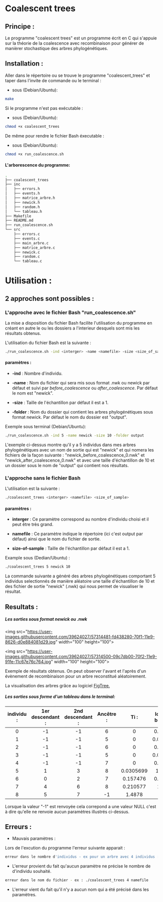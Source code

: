 # Coalescent trees

## Principe :

Le programme "coalescent trees" est un programme écrit en C qui s'appuie sur la théorie de la coalescence avec recombinaison pour générer de manièrer stochastique des arbres phylogénétiques.

## Installation :

Aller dans le répertoire ou se trouve le programme "coalescent_trees" et taper dans l'invite de commande ou le terminal :

* sous (Debian/Ubuntu):
```bash 
make
```

Si le programme n'est pas exécutable :
* sous (Debian/Ubuntu):
```bash
chmod +x coalescent_trees
```

De même pour rendre le fichier Bash éxecutable :
* sous (Debian/Ubuntu):
```bash
chmod +x run_coalescence.sh
```

#### L'arborescence du programme:

```bash 
.
├── coalescent_trees
├── inc
│   ├── errors.h
│   ├── events.h
│   ├── matrice_arbre.h
│   ├── newick.h
│   ├── random.h
│   └── tableau.h
├── Makefile
├── README.md
├── run_coalescence.sh
└── src
    ├── errors.c
    ├── events.c
    ├── main_arbre.c
    ├── matrice_arbre.c
    ├── newick.c
    ├── random.c
    └── tableau.c
```

# Utilisation :
## 2 approches sont possibles :
### L'approche avec le fichier Bash "run_coalescence.sh"
La mise a disposition du fichier Bash facilite l'utilisation du programme en créant en autre le ou les dossiers a l'interieur desquels sont mis les résultats obtenus.

L'utilisation du fichier Bash est la suivante :
```sh
./run_coalescence.sh -ind <interger> -name <namefile> -size <size_of_sample> -folder <name_of_folder>
```
#### paramètres :

* __-ind__ :
Nombre d'individu.
* __-name__ :
Nom du fichier qui sera mis sous format .nwk ou newick par défaut et suivi par _before_coalescence_ ou _after_coalescence_. Par défaut le nom est "newick".

* __-size__ :
Taille de l'échantillon par défaut il est a 1.

* __-folder__ :
Nom du dossier qui contient les arbres phylogénétiques sous format newick. Par défaut le nom du dossier est "output".

Exemple sous terminal (Debian/Ubuntu):
```sh
./run_coalescence.sh -ind 5 -name newick -size 10 -folder output
```
L'exemple ci-dessus montre qu'il y a 5 individus dans mes arbres phylogénétiques avec un nom de sortie qui est "newick" et qui nomera les fichiers de la façon suivante : "newick_before_coalescence_0.nwk" et "newick_after_coalescence_0.nwk" et avec une taille d'échantillon de 10 et un dossier sous le nom de "output" qui contient nos résultats.

### L'approche sans le fichier Bash 

L'utilisation est la suivante :

```sh
./coalescent_trees <interger> <namefile> <size_of_sample>
```

#### paramètres :

* __interger__ :
Ce paramètre correspond au nombre d'individu choisi et il peut être très grand.

* __namefile__ : Ce paramètre indique le répertoire (ici c'est output par défaut) ainsi que le nom du fichier de sortie.

* __size-of-sample__ :
Taille de l'échantillon par défaut il est a 1. 

Example sous (Dedian/Ubuntu) :

```sh
./coalescent_trees 5 newick 10
```
La commande suivante a généré des arbres phylogénétiques comportant 5 individus selectionnés de manière aléatoire une taille d'échantillon de 10 et des fichier de sortie "newick" (.nwk) qui nous permet de visualiser le résultat.

## Resultats :

##### Les sorties sous format newick ou .nwk

<img src="https://user-images.githubusercontent.com/39624027/57314481-fd438280-70f1-11e9-8626-d0e884081d29.jpg"  width="100" height="100"\>

<img src="https://user-images.githubusercontent.com/39624027/57314500-09c7db00-70f2-11e9-91fe-11c67e76c764.jpg"  width="100" height="100"\>

Exemple de résultats obtenus. On peut observer l'avant et l'après d'un évènement de recombinaison pour un arbre reconstitué aléatoirement.

La visualisation des arbres grâce au logiciel [FigTree.](http://tree.bio.ed.ac.uk/software/figtree/)


##### Les sorties sous forme d'un tableau dans le terminal:


|individu : | 1er descendant : | 2nd descendant : | Ancêtre : | Ti :     | longueur branche   : | Temps    :|
|:---------:|:----------------:|:----------------:|:---------:|:--------:|:--------------------:|:---------:|
|0          |-1                |-1                | 6         |0         | 0.188046             |0          |
|1          |-1                |-1                | 5         |0         | 0.0305699            |0          |
|2          |-1                |-1                | 6         |0         | 0.188046             |0          |
|3          |-1                |-1                | 5         |0         | 0.0305699            |0          |
|4          |-1                |-1                | 7         |0         | 0.398623             |0          |
|5          | 1                | 3                | 8         |0.0305699 | 1.85586              |0.0305699  |
|6          | 0                | 2                | 7         |0.157476  | 0.210577             |0.188046   |
|7          | 4                | 6                | 8         |0.210577  | 1.4878               |0.398623   |
|8          | 5                | 7                |-1         |1.4878    | 0.0                  |1.88643    |


Lorsque la valeur "-1" est renvoyée cela correpond a une valeur NULL c'est à dire qu'elle ne renvoie aucun paramètres illustrés ci-dessus.

## Erreurs :

* Mauvais paramètres :

Lors de l'excution du programme l'erreur suivante apparait :

```sh
erreur dans le nombre d'individus - ex pour un arbre avec 4 individus : ./coalescent_trees 4 namefile
```
* L'erreur provient du fait qu'aucun paramètre ne précise le nombre de d'individu souhaité.

```sh
erreur dans le nom du fichier - ex : ./coalescent_trees 4 namefile
```
* L'erreur vient du fait qu'il n'y a aucun nom qui a été précisé dans les paramètres.




